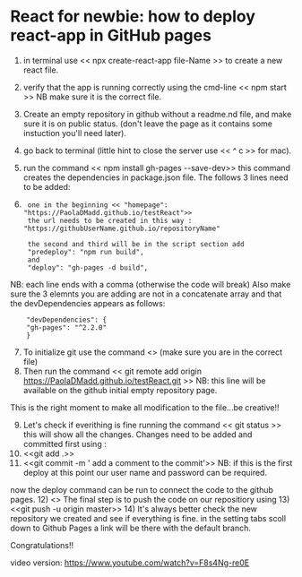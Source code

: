 # React for newbie: how to deploy react-app in GitHub pages


1) in terminal use << npx create-react-app file-Name >> to create a new react file.
2) verify that the app is running correctly using the cmd-line << npm start >> NB make sure it is the correct file.
3) Create an empty repository in github without a readme.nd file, and make sure it is on public status. (don't leave the page as it contains some instuction you'll need later).
4) go back to terminal (little hint to close the server use << ^ c >> for mac).
5) run the command << npm install gh-pages --save-dev>>
this command creates the dependencies in package.json file. The follows 3 lines need to be added:

6)      one in the beginning << "homepage": "https://PaolaDMadd.github.io/testReact">> 
        the url needs to be created in this way : "https://githubUserName.github.io/repositoryName"

        the second and third will be in the script section add  
        "predeploy": "npm run build", 
        and
        "deploy": "gh-pages -d build",

NB:     each line ends with a comma (otherwise the code will break)
        Also make sure the 3 elemnts you are adding are not in a concatenate array and that the devDependencies         appears as follows:
        
        "devDependencies": {
        "gh-pages": "^2.2.0"
        }

7) To initialize git use the command <<git init>> (make sure you are in the correct file)
8) Then run the command << git remote add origin https://PaolaDMadd.github.io/testReact.git >> NB: this line will be available on the github initial empty repository page.

This is the right moment to make all modification to the file...be creative!!

9) Let's check if everithing is fine running the command << git status >> this will show all the changes.
   Changes need to be added and committed first using : 
10) <<git add .>> 
11) <<git commit -m ' add a comment to the commit'>>
    NB: if this is the first deploy at this point our user name and password can be required.

now the deploy command can be run to connect the code to the github pages.
12) <<npm run deploy>> 
The final step is to push the code on our repositiory using
13) <<git push -u origin master>>
14) It's always better check the new repository we created and see if everything is fine. 
    in the setting tabs scoll down to Github Pages a link will be there with the default branch.
   
Congratulations!! 

video version:  https://www.youtube.com/watch?v=F8s4Ng-re0E
